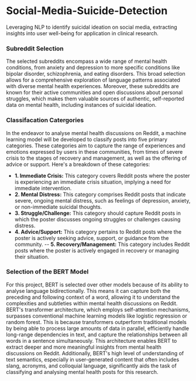 # Social-Media-Suicide-Detection
Leveraging NLP to identify suicidal ideation on social media, extracting insights into user well-being for application in clinical research.

### Subreddit Selection
The selected subreddits encompass a wide range of mental health conditions, from anxiety and depression to more specific conditions like bipolar disorder, schizophrenia, and eating disorders. This broad selection allows for a comprehensive exploration of language patterns associated with diverse mental health experiences. Moreover, these subreddits are known for their active communities and open discussions about personal struggles, which makes them valuable sources of authentic, self-reported data on mental health, including instances of suicidal ideation.

### Classifacation Catergories
In the endeavor to analyse mental health discussions on Reddit, a machine learning model will be developed to classify posts into five primary categories. These categories aim to capture the range of experiences and emotions expressed by users in these communities, from times of severe crisis to the stages of recovery and management, as well as the offering of advice or support. Here's a breakdown of these categories:

- **1. Immediate Crisis:** This category covers Reddit posts where the poster is experiencing an immediate crisis situation, implying a need for immediate intervention. 
- **2. Mental Distress:** This category comprises Reddit posts that indicate severe, ongoing mental distress, such as feelings of depression, anxiety, or non-immediate suicidal thoughts. 
- **3. Struggle/Challenge:** This category should capture Reddit posts in which the poster discusses ongoing struggles or challenges causing distress. 
- **4. Advice/Support:** This category pertains to Reddit posts where the poster is actively seeking advice, support, or guidance from the community. 
-- **5. Recovery/Management:** This category includes Reddit posts where the poster is actively engaged in recovery or managing their situation. 

### Selection of the BERT Model

For this project, BERT is selected over other models because of its ability to analyse language bidirectionally. This means it can capture both the preceding and following context of a word, allowing it to understand the complexities and subtleties within mental health discussions on Reddit. BERT's transformer architecture, which employs self-attention mechanisms, surpasses conventional machine learning models like logistic regression or random forest. This is because transformers outperform traditional models by being able to process large amounts of data in parallel, efficiently handle long-range dependencies in text, and capture the relationships between all words in a sentence simultaneously. This architecture enables BERT to extract deeper and more meaningful insights from mental health discussions on Reddit. Additionally, BERT's high level of understanding of text semantics, especially in user-generated content that often includes slang, acronyms, and colloquial language, significantly aids the task of classifying and analysing mental health posts for this research.